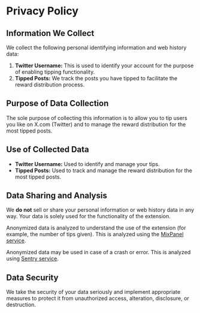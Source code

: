 # Privacy Policy





## Information We Collect

We collect the following personal identifying information and web history data:

1. **Twitter Username:** This is used to identify your account for the purpose of enabling tipping functionality.
2. **Tipped Posts:** We track the posts you have tipped to facilitate the reward distribution process.

## Purpose of Data Collection

The sole purpose of collecting this information is to allow you to tip users you like on X.com (Twitter) and to manage the reward distribution for the most tipped posts.

## Use of Collected Data

- **Twitter Username:** Used to identify and manage your tips.
- **Tipped Posts:** Used to track and manage the reward distribution for the most tipped posts.

## Data Sharing and Analysis

We **do not** sell or share your personal information or web history data in any way. Your data is solely used for the functionality of the extension.


Anonymized data is analyzed to understand the use of the extension (for example, the number of tips given). This is analyzed using the [MixPanel service](https://mixpanel.com).


Anonymized data may be used in case of a crash or error. This is analyzed using [Sentry service](https://sentry.io).

## Data Security

We take the security of your data seriously and implement appropriate measures to protect it from unauthorized access, alteration, disclosure, or destruction.
